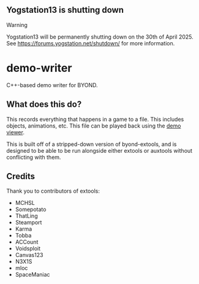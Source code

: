 ## Yogstation13 is shutting down
> [!WARNING]
Yogstation13 will be permanently shutting down on the 30th of April 2025. See https://forums.yogstation.net/shutdown/ for more information.

# demo-writer
C++-based demo writer for BYOND.

## What does this do?

This records everything that happens in a game to a file. This includes objects, animations, etc. This file can be played back using the [demo viewer](github.com/yogstation13/demo-viewer).

This is built off of a stripped-down version of byond-extools, and is designed to be able to be run alongside either extools or auxtools without conflicting with them.

## Credits

Thank you to contributors of extools:
- MCHSL
- Somepotato
- ThatLing
- Steamport
- Karma
- Tobba
- ACCount
- Voidsploit
- Canvas123
- N3X1S
- mloc
- SpaceManiac
